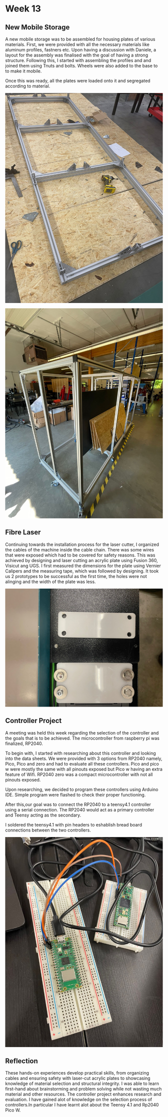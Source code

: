 # Week 13

## New Mobile Storage

A new mobile storage was to be assembled for housing plates of various materials. First, we were provided with all the necessary materials like aluminum profiles, fastners etc. Upon having a discussion with Daniele, a layout for the assembly was finalised with the goal of having a strong structure. Following this, I started with assembling the profiles and and joined them using Tnuts and bolts. Wheels were also added to the base to to make it mobile.

Once this was ready, all the plates were loaded onto it and segregated according to material.


![Base assembly](IMG64.jpeg)

![Completed assembly of storage](IMG65.jpeg)

## Fibre Laser 

Continuing towards the installation process for the laser cutter, I organized the cables of the machine inside the cable chain. There was some wires that were exposed which had to be covered for safety reasons. This was achieved by designing and laser cutting an acrylic plate using Fusion 360, Visicut ang UGS. I first measured the dimensions for the plate using Vernier Calipers and the measuring tape, which was followed by designing.
It took us 2 prototypes to be successful as the first time, the holes were not alinging and the width of the plate was less.

![Top-First protoype, bottom- final prototype](IMG66.jpeg)


##  Controller Project

A meeting was held this week regarding the selection of the controller and the goals that is to be achieved. The microcontroller from raspberry pi was finalized, RP2040. 

To begin with, I started with researching about this controller and looking into the data sheets. We were provided with 3 options from RP2040 namely, Pico, Pico and zero and had to evaluate all these controllers. Pico and pico w were mostly the same with all pinouts exposed but Pico w having an extra feature of Wifi. RP2040 zero was a compact microcontroller with not all pinouts exposed. 

Upon researching, we decided to program these controllers using Arduino IDE. Simple program were flashed to check their proper functioning.

After this,our goal was to connect the RP2040 to a teensy4.1 controller using a serial connection. The RP2040 would act as a primary controller and Teensy acting as the secondary. 

I soldered the teensy4.1 with pin headers to eshablish bread board connections between the two controllers.

![Connection between Teensy and RP2040 Pico W](IMG67.jpeg)

## Reflection

 These hands-on experiences develop practical skills, from organizing cables and ensuring safety with laser-cut acrylic plates to showcasing knowledge of material selection and structural integrity. I was able to learn first-hand about brainstorming and problem solving while not wasting much material and other resources.  The controller project enhances research and evaluation. I have gained alot of knowledge on the selection process of controllers.In particular I have learnt alot about the Teensy 4.1 and Rp2040 Pico W. 